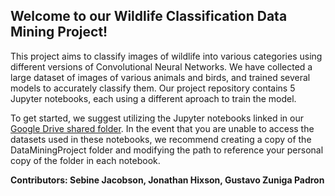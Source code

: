 ## **Welcome to our Wildlife Classification Data Mining Project!**

This project aims to classify images of wildlife into various categories using different versions of Convolutional Neural Networks. We have collected a large dataset of images of various animals and birds, and trained several models to accurately classify them. Our project repository contains 5 Jupyter notebooks, each using a different aproach to train the model.

To get started, we suggest utilizing the Jupyter notebooks linked in our [Google Drive shared folder](https://drive.google.com/drive/u/3/folders/1n_Uxyi0xfNNpMcAnAR9flBCrenHUUbkG). In the event that you are unable to access the datasets used in these notebooks, we recommend creating a copy of the DataMiningProject folder and modifying the path to reference your personal copy of the folder in each notebook. 

**Contributors: Sebine Jacobson, Jonathan Hixson, Gustavo Zuniga Padron**

